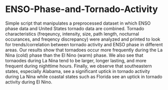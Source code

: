 # ENSO-Phase-and-Tornado-Activity
Simple script that manipulates a preprocessed dataset in which ENSO phase data and United States tornado data are combined.
Tornado characteristics (freqeuncy, intensity, size, path length, nocturnal occurances, and freqency discrepancy) were analyzed and printed to look for trends/correlation between tornado activity and ENSO phase in different areas.
Our results show that tornadoes occur more frequently during the La Nina (cold) phase than the El Nino (warm) phase.
We also see that tornaodes during La Nina tend to be larger, longer lasting, and more frequent during nighttime hours.
Finally, we observe that southeastern states, especially Alabama, see a significant uptick in tornado activity during La Nina while coastal states such as Florida see an uptick in tornado activity during El Nino.
